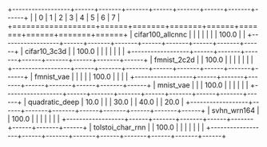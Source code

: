 +------------------+------+-------+-------+------+-------+------+-------+------+
|                  | 0    | 1     | 2     | 3    | 4     | 5    | 6     | 7    |
+==================+======+=======+=======+======+=======+======+=======+======+
| cifar100_allcnnc |      |       |       |      |       |      | 100.0 |      |
+------------------+------+-------+-------+------+-------+------+-------+------+
| cifar10_3c3d     |      | 100.0 |       |      |       |      |       |      |
+------------------+------+-------+-------+------+-------+------+-------+------+
| fmnist_2c2d      |      | 100.0 |       |      |       |      |       |      |
+------------------+------+-------+-------+------+-------+------+-------+------+
| fmnist_vae       |      |       |       |      | 100.0 |      |       |      |
+------------------+------+-------+-------+------+-------+------+-------+------+
| mnist_vae        |      |       | 100.0 |      |       |      |       |      |
+------------------+------+-------+-------+------+-------+------+-------+------+
| quadratic_deep   | 10.0 |       |       | 30.0 |       | 40.0 |       | 20.0 |
+------------------+------+-------+-------+------+-------+------+-------+------+
| svhn_wrn164      |      | 100.0 |       |      |       |      |       |      |
+------------------+------+-------+-------+------+-------+------+-------+------+
| tolstoi_char_rnn |      | 100.0 |       |      |       |      |       |      |
+------------------+------+-------+-------+------+-------+------+-------+------+
